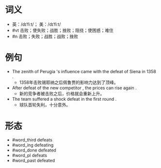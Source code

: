 # 词义
- 英：/dɪˈfiːt/； 美：/dɪˈfiːt/
- #vt 击败；使失败；战胜；挫败；阻挠；使困惑；难住
- #n 击败；失败；战胜；战败；挫败
# 例句
- The zenith of Perugia 's influence came with the defeat of Siena in 1358 .
	- 1358年击败锡耶纳之后佩鲁贾的影响力达到了顶峰。
- After defeat of the new competitor , the prices can rise again .
	- 新的竞争者被击败之后，价格就会重新上升。
- The team suffered a shock defeat in the first round .
	- 球队首轮失利，十分意外。
# 形态
- #word_third defeats
- #word_ing defeating
- #word_done defeated
- #word_pl defeats
- #word_past defeated
